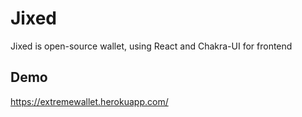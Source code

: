 # Jixed

Jixed is open-source wallet, using React and Chakra-UI for frontend

## Demo

https://extremewallet.herokuapp.com/
